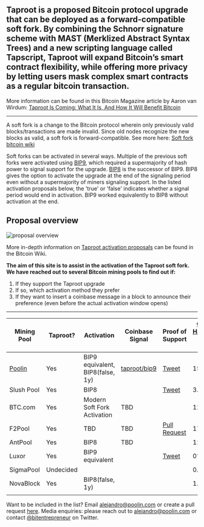 ## Taproot is a proposed Bitcoin protocol upgrade that can be deployed as a forward-compatible soft fork. By combining the Schnorr signature scheme with MAST (Merklized Abstract Syntax Trees) and a new scripting language called Tapscript, Taproot will expand Bitcoin’s smart contract flexibility, while offering more privacy by letting users mask complex smart contracts as a regular bitcoin transaction.
More information can be found in this Bitcoin Magazine article by Aaron van Wirdum: [Taproot Is Coming: What It Is, And How It Will Benefit Bitcoin](https://bitcoinmagazine.com/articles/taproot-coming-what-it-and-how-it-will-benefit-bitcoin)
 
  ------
 
A soft fork is a change to the Bitcoin protocol wherein only previously valid blocks/transactions are made invalid. Since old nodes recognize the new blocks as valid, a soft fork is forward-compatible. See more here: [Soft fork bitcoin wiki](https://en.bitcoin.it/wiki/Softfork) 

Soft forks can be activated in several ways. Multiple of the previous soft forks were activated using [BIP9](https://en.bitcoin.it/wiki/BIP_0009), which required a supermajority of hash power to signal support for the upgrade. [BIP8](https://en.bitcoin.it/wiki/BIP_0008) is the successor of BIP9. BIP8 gives the option to activate the upgrade at the end of the signaling period even without a supermajority of miners signaling support. In the listed activation proposals below, the 'true' or 'false' indicates whether a signal period would end in activation. BIP9 worked equivalently to BIP8 without activation at the end.

## Proposal overview

![proposal overview](https://en.bitcoin.it/w/images/en/1/19/Activation-timeline.png)

More in-depth information on [Taproot activation proposals](https://en.bitcoin.it/wiki/Taproot_activation_proposals) can be found in the Bitcoin Wiki.
 
**The aim of this site is to assist in the activation of the Taproot soft fork. We have reached out to several Bitcoin mining pools to find out if:**
 
1. If they support the Taproot upgrade
1. If so, which activation method they prefer
1. If they want to insert a coinbase message in a block to announce their preference (even before the actual activation window opens)

------
 
 Mining Pool |   Taproot?     |  Activation | Coinbase Signal | Proof of Support | [Global Hashrate % (1 year)](https://btc.com/stats/pool?pool_mode=year)
------------ | ------------- | ------------- | ------------- | ------------- | ------------- |
[Poolin](https://poolin.com) | Yes | BIP9 equivalent, BIP8(false, 1y) | [taproot/bip9](https://explorer.poolin.com/block/0000000000000000000698859d225da3129461173d6a9c07b2849edc9da0a12d) | [Tweet](https://twitter.com/officialpoolin/status/1329021070918230017) | 15.4%
Slush Pool | Yes | BIP8 |  | [Tweet](https://twitter.com/slush_pool/status/1329051461100204032) | 3.8%
BTC.com | Yes | Modern Soft Fork Activation | TBD | | 12.7%
F2Pool | Yes | TBD | TBD | [Pull Request](https://github.com/taprootactivation/Taproot-Activation/pull/4) | 17.2%
AntPool | Yes | BIP8 | TBD | | 11%
Luxor | Yes | BIP9 equivalent | | [Tweet](https://twitter.com/LuxorTechTeam/status/1329537408790978560) | 0% 
SigmaPool | Undecided | | | | 0.07%	
NovaBlock  | Yes | BIP8(false, 1y) | | | 1.09% |
   | | | 

Want to be included in the list? Email alejandro@poolin.com or create a pull request [here](https://github.com/taprootactivation). 
Media enquiries: please reach out to alejandro@poolin.com or contact [@bitentrepreneur](https://twitter.com/bitentrepreneur) on Twitter.
 
